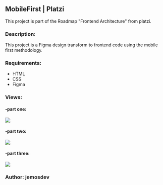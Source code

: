 ## MobileFirst | Platzi
This project is part of the Roadmap "Frontend Architecture" from platzi.

### **Description:**
This project is a Figma design transform to frontend code using the mobile first methodology.

### **Requirements:**
- HTML
- CSS
- Figma

### **Views:**

#### -part one:
![](D:\programming\platzi\codes\frontend\cursomobilefirst\assets\Clipboard01.jpg)

#### -part two:
![](D:\programming\platzi\codes\frontend\cursomobilefirst\assets\Clipboard02.jpg)

#### -part three:
![](D:\programming\platzi\codes\frontend\cursomobilefirst\assets\Clipboard03.jpg)

### Author: jemosdev
